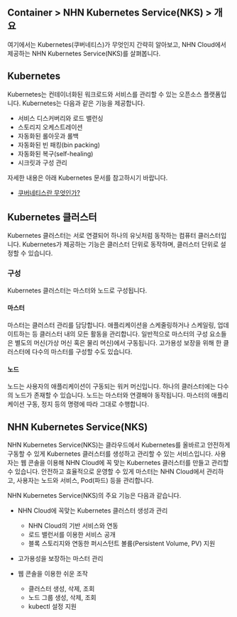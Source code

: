 ## Container > NHN Kubernetes Service(NKS) > 개요
여기에서는 Kubernetes(쿠버네티스)가 무엇인지 간략히 알아보고, NHN Cloud에서 제공하는 NHN Kubernetes Service(NKS)를 살펴봅니다.

## Kubernetes
Kubernetes는 컨테이너화된 워크로드와 서비스를 관리할 수 있는 오픈소스 플랫폼입니다. Kubernetes는 다음과 같은 기능을 제공합니다.

* 서비스 디스커버리와 로드 밸런싱
* 스토리지 오케스트레이션
* 자동화된 롤아웃과 롤백
* 자동화된 빈 패킹(bin packing)
* 자동화된 복구(self-healing)
* 시크릿과 구성 관리

자세한 내용은 아래 Kubernetes 문서를 참고하시기 바랍니다.

* [쿠버네티스란 무엇인가?](https://kubernetes.io/ko/docs/concepts/overview/)

## Kubernetes 클러스터
Kubernetes 클러스터는 서로 연결되어 하나의 유닛처럼 동작하는 컴퓨터 클러스터입니다. Kubernetes가 제공하는 기능은 클러스터 단위로 동작하며, 클러스터 단위로 설정할 수 있습니다.

### 구성
Kubernetes 클러스터는 마스터와 노드로 구성됩니다.

#### 마스터
마스터는 클러스터 관리를 담당합니다. 애플리케이션을 스케줄링하거나 스케일링, 업데이트하는 등 클러스터 내의 모든 활동을 관리합니다. 일반적으로 마스터의 구성 요소들은 별도의 머신(가상 머신 혹은 물리 머신)에서 구동됩니다. 고가용성 보장을 위해 한 클러스터에 다수의 마스터를 구성할 수도 있습니다.

#### 노드
노드는 사용자의 애플리케이션이 구동되는 워커 머신입니다. 하나의 클러스터에는 다수의 노드가 존재할 수 있습니다. 노드는 마스터와 연결해야 동작됩니다. 마스터의 애플리케이션 구동, 정지 등의 명령에 따라 그대로 수행합니다.


## NHN Kubernetes Service(NKS)
NHN Kubernetes Service(NKS)는 클라우드에서 Kubernetes를 올바르고 안전하게 구동할 수 있게 Kubernetes 클러스터를 생성하고 관리할 수 있는 서비스입니다. 사용자는 웹 콘솔을 이용해 NHN Cloud에 꼭 맞는 Kubernetes 클러스터를 만들고 관리할 수 있습니다. 안전하고 효율적으로 운영할 수 있게 마스터는 NHN Cloud에서 관리하고, 사용자는 노드와 서비스, Pod(파드) 등을 관리합니다.

NHN Kubernetes Service(NKS)의 주요 기능은 다음과 같습니다.

* NHN Cloud에 꼭맞는 Kubernetes 클러스터 생성과 관리
    * NHN Cloud의 기반 서비스와 연동
    * 로드 밸런서를 이용한 서비스 공개
    * 블록 스토리지와 연동한 퍼시스턴트 볼륨(Persistent Volume, PV) 지원

* 고가용성을 보장하는 마스터 관리

* 웹 콘솔을 이용한 쉬운 조작
    * 클러스터 생성, 삭제, 조회
    * 노드 그룹 생성, 삭제, 조회
    * kubectl 설정 지원
